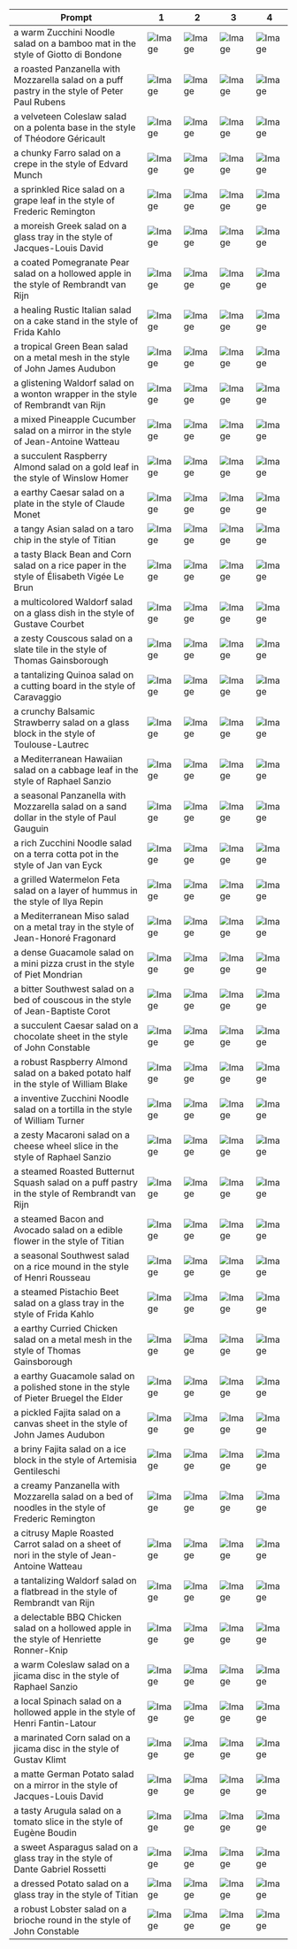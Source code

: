 | Prompt | 1 | 2 | 3 | 4 |
|-|-|-|-|-|
| a warm Zucchini Noodle salad on a bamboo mat in the style of Giotto di Bondone | ![Image](https://salad-benchmark-public-assets.s3.us-east-2.amazonaws.com/sdxl/1260ea56-e8aa-4108-932b-1d4c5cdcef5b-0.jpg) | ![Image](https://salad-benchmark-public-assets.s3.us-east-2.amazonaws.com/sdxl/1260ea56-e8aa-4108-932b-1d4c5cdcef5b-1.jpg) | ![Image](https://salad-benchmark-public-assets.s3.us-east-2.amazonaws.com/sdxl/1260ea56-e8aa-4108-932b-1d4c5cdcef5b-2.jpg) | ![Image](https://salad-benchmark-public-assets.s3.us-east-2.amazonaws.com/sdxl/1260ea56-e8aa-4108-932b-1d4c5cdcef5b-3.jpg) |
| a roasted Panzanella with Mozzarella salad on a puff pastry in the style of Peter Paul Rubens | ![Image](https://salad-benchmark-public-assets.s3.us-east-2.amazonaws.com/sdxl/dc8e1476-d63d-4f1f-a1bd-9d059aec9e35-0.jpg) | ![Image](https://salad-benchmark-public-assets.s3.us-east-2.amazonaws.com/sdxl/dc8e1476-d63d-4f1f-a1bd-9d059aec9e35-1.jpg) | ![Image](https://salad-benchmark-public-assets.s3.us-east-2.amazonaws.com/sdxl/dc8e1476-d63d-4f1f-a1bd-9d059aec9e35-2.jpg) | ![Image](https://salad-benchmark-public-assets.s3.us-east-2.amazonaws.com/sdxl/dc8e1476-d63d-4f1f-a1bd-9d059aec9e35-3.jpg) |
| a velveteen Coleslaw salad on a polenta base in the style of Théodore Géricault | ![Image](https://salad-benchmark-public-assets.s3.us-east-2.amazonaws.com/sdxl/9171aafa-904b-4ea6-be33-cb578af56c4d-0.jpg) | ![Image](https://salad-benchmark-public-assets.s3.us-east-2.amazonaws.com/sdxl/9171aafa-904b-4ea6-be33-cb578af56c4d-1.jpg) | ![Image](https://salad-benchmark-public-assets.s3.us-east-2.amazonaws.com/sdxl/9171aafa-904b-4ea6-be33-cb578af56c4d-2.jpg) | ![Image](https://salad-benchmark-public-assets.s3.us-east-2.amazonaws.com/sdxl/9171aafa-904b-4ea6-be33-cb578af56c4d-3.jpg) |
| a chunky Farro salad on a crepe in the style of Edvard Munch | ![Image](https://salad-benchmark-public-assets.s3.us-east-2.amazonaws.com/sdxl/2b9294d2-ae14-478b-8b63-eb0fc7e90677-0.jpg) | ![Image](https://salad-benchmark-public-assets.s3.us-east-2.amazonaws.com/sdxl/2b9294d2-ae14-478b-8b63-eb0fc7e90677-1.jpg) | ![Image](https://salad-benchmark-public-assets.s3.us-east-2.amazonaws.com/sdxl/2b9294d2-ae14-478b-8b63-eb0fc7e90677-2.jpg) | ![Image](https://salad-benchmark-public-assets.s3.us-east-2.amazonaws.com/sdxl/2b9294d2-ae14-478b-8b63-eb0fc7e90677-3.jpg) |
| a sprinkled Rice salad on a grape leaf in the style of Frederic Remington | ![Image](https://salad-benchmark-public-assets.s3.us-east-2.amazonaws.com/sdxl/24a754b8-be0b-4724-9413-846fa5a41283-0.jpg) | ![Image](https://salad-benchmark-public-assets.s3.us-east-2.amazonaws.com/sdxl/24a754b8-be0b-4724-9413-846fa5a41283-1.jpg) | ![Image](https://salad-benchmark-public-assets.s3.us-east-2.amazonaws.com/sdxl/24a754b8-be0b-4724-9413-846fa5a41283-2.jpg) | ![Image](https://salad-benchmark-public-assets.s3.us-east-2.amazonaws.com/sdxl/24a754b8-be0b-4724-9413-846fa5a41283-3.jpg) |
| a moreish Greek salad on a glass tray in the style of Jacques-Louis David | ![Image](https://salad-benchmark-public-assets.s3.us-east-2.amazonaws.com/sdxl/4534987a-fd3e-4921-8847-fe7b948c3d7d-0.jpg) | ![Image](https://salad-benchmark-public-assets.s3.us-east-2.amazonaws.com/sdxl/4534987a-fd3e-4921-8847-fe7b948c3d7d-1.jpg) | ![Image](https://salad-benchmark-public-assets.s3.us-east-2.amazonaws.com/sdxl/4534987a-fd3e-4921-8847-fe7b948c3d7d-2.jpg) | ![Image](https://salad-benchmark-public-assets.s3.us-east-2.amazonaws.com/sdxl/4534987a-fd3e-4921-8847-fe7b948c3d7d-3.jpg) |
| a coated Pomegranate Pear salad on a hollowed apple in the style of Rembrandt van Rijn | ![Image](https://salad-benchmark-public-assets.s3.us-east-2.amazonaws.com/sdxl/498dc744-6124-4780-be9a-27a15338dc4b-0.jpg) | ![Image](https://salad-benchmark-public-assets.s3.us-east-2.amazonaws.com/sdxl/498dc744-6124-4780-be9a-27a15338dc4b-1.jpg) | ![Image](https://salad-benchmark-public-assets.s3.us-east-2.amazonaws.com/sdxl/498dc744-6124-4780-be9a-27a15338dc4b-2.jpg) | ![Image](https://salad-benchmark-public-assets.s3.us-east-2.amazonaws.com/sdxl/498dc744-6124-4780-be9a-27a15338dc4b-3.jpg) |
| a healing Rustic Italian salad on a cake stand in the style of Frida Kahlo | ![Image](https://salad-benchmark-public-assets.s3.us-east-2.amazonaws.com/sdxl/43a498b6-86a6-47cb-a055-11418ef35cb7-0.jpg) | ![Image](https://salad-benchmark-public-assets.s3.us-east-2.amazonaws.com/sdxl/43a498b6-86a6-47cb-a055-11418ef35cb7-1.jpg) | ![Image](https://salad-benchmark-public-assets.s3.us-east-2.amazonaws.com/sdxl/43a498b6-86a6-47cb-a055-11418ef35cb7-2.jpg) | ![Image](https://salad-benchmark-public-assets.s3.us-east-2.amazonaws.com/sdxl/43a498b6-86a6-47cb-a055-11418ef35cb7-3.jpg) |
| a tropical Green Bean salad on a metal mesh in the style of John James Audubon | ![Image](https://salad-benchmark-public-assets.s3.us-east-2.amazonaws.com/sdxl/e178af03-2cf1-4c11-936d-abf9079d934a-0.jpg) | ![Image](https://salad-benchmark-public-assets.s3.us-east-2.amazonaws.com/sdxl/e178af03-2cf1-4c11-936d-abf9079d934a-1.jpg) | ![Image](https://salad-benchmark-public-assets.s3.us-east-2.amazonaws.com/sdxl/e178af03-2cf1-4c11-936d-abf9079d934a-2.jpg) | ![Image](https://salad-benchmark-public-assets.s3.us-east-2.amazonaws.com/sdxl/e178af03-2cf1-4c11-936d-abf9079d934a-3.jpg) |
| a glistening Waldorf salad on a wonton wrapper in the style of Rembrandt van Rijn | ![Image](https://salad-benchmark-public-assets.s3.us-east-2.amazonaws.com/sdxl/dd39b57f-e4d6-4db8-a5e8-1d6bbe8e997f-0.jpg) | ![Image](https://salad-benchmark-public-assets.s3.us-east-2.amazonaws.com/sdxl/dd39b57f-e4d6-4db8-a5e8-1d6bbe8e997f-1.jpg) | ![Image](https://salad-benchmark-public-assets.s3.us-east-2.amazonaws.com/sdxl/dd39b57f-e4d6-4db8-a5e8-1d6bbe8e997f-2.jpg) | ![Image](https://salad-benchmark-public-assets.s3.us-east-2.amazonaws.com/sdxl/dd39b57f-e4d6-4db8-a5e8-1d6bbe8e997f-3.jpg) |
| a mixed Pineapple Cucumber salad on a mirror in the style of Jean-Antoine Watteau | ![Image](https://salad-benchmark-public-assets.s3.us-east-2.amazonaws.com/sdxl/11287fc0-4f87-43e8-bcaa-93f4a6f0ccd8-0.jpg) | ![Image](https://salad-benchmark-public-assets.s3.us-east-2.amazonaws.com/sdxl/11287fc0-4f87-43e8-bcaa-93f4a6f0ccd8-1.jpg) | ![Image](https://salad-benchmark-public-assets.s3.us-east-2.amazonaws.com/sdxl/11287fc0-4f87-43e8-bcaa-93f4a6f0ccd8-2.jpg) | ![Image](https://salad-benchmark-public-assets.s3.us-east-2.amazonaws.com/sdxl/11287fc0-4f87-43e8-bcaa-93f4a6f0ccd8-3.jpg) |
| a succulent Raspberry Almond salad on a gold leaf in the style of Winslow Homer | ![Image](https://salad-benchmark-public-assets.s3.us-east-2.amazonaws.com/sdxl/276c644a-3d69-4415-aa4a-1453214af5cd-0.jpg) | ![Image](https://salad-benchmark-public-assets.s3.us-east-2.amazonaws.com/sdxl/276c644a-3d69-4415-aa4a-1453214af5cd-1.jpg) | ![Image](https://salad-benchmark-public-assets.s3.us-east-2.amazonaws.com/sdxl/276c644a-3d69-4415-aa4a-1453214af5cd-2.jpg) | ![Image](https://salad-benchmark-public-assets.s3.us-east-2.amazonaws.com/sdxl/276c644a-3d69-4415-aa4a-1453214af5cd-3.jpg) |
| a earthy Caesar salad on a plate in the style of Claude Monet | ![Image](https://salad-benchmark-public-assets.s3.us-east-2.amazonaws.com/sdxl/64783fdd-8c8f-493d-9be9-8deffdbc6560-0.jpg) | ![Image](https://salad-benchmark-public-assets.s3.us-east-2.amazonaws.com/sdxl/64783fdd-8c8f-493d-9be9-8deffdbc6560-1.jpg) | ![Image](https://salad-benchmark-public-assets.s3.us-east-2.amazonaws.com/sdxl/64783fdd-8c8f-493d-9be9-8deffdbc6560-2.jpg) | ![Image](https://salad-benchmark-public-assets.s3.us-east-2.amazonaws.com/sdxl/64783fdd-8c8f-493d-9be9-8deffdbc6560-3.jpg) |
| a tangy Asian salad on a taro chip in the style of Titian | ![Image](https://salad-benchmark-public-assets.s3.us-east-2.amazonaws.com/sdxl/a4885873-7d4e-4b05-8d1b-90f55fe9c719-0.jpg) | ![Image](https://salad-benchmark-public-assets.s3.us-east-2.amazonaws.com/sdxl/a4885873-7d4e-4b05-8d1b-90f55fe9c719-1.jpg) | ![Image](https://salad-benchmark-public-assets.s3.us-east-2.amazonaws.com/sdxl/a4885873-7d4e-4b05-8d1b-90f55fe9c719-2.jpg) | ![Image](https://salad-benchmark-public-assets.s3.us-east-2.amazonaws.com/sdxl/a4885873-7d4e-4b05-8d1b-90f55fe9c719-3.jpg) |
| a tasty Black Bean and Corn salad on a rice paper in the style of Élisabeth Vigée Le Brun | ![Image](https://salad-benchmark-public-assets.s3.us-east-2.amazonaws.com/sdxl/e60b14da-219b-45c7-8dfa-a6c640e8f644-0.jpg) | ![Image](https://salad-benchmark-public-assets.s3.us-east-2.amazonaws.com/sdxl/e60b14da-219b-45c7-8dfa-a6c640e8f644-1.jpg) | ![Image](https://salad-benchmark-public-assets.s3.us-east-2.amazonaws.com/sdxl/e60b14da-219b-45c7-8dfa-a6c640e8f644-2.jpg) | ![Image](https://salad-benchmark-public-assets.s3.us-east-2.amazonaws.com/sdxl/e60b14da-219b-45c7-8dfa-a6c640e8f644-3.jpg) |
| a multicolored Waldorf salad on a glass dish in the style of Gustave Courbet | ![Image](https://salad-benchmark-public-assets.s3.us-east-2.amazonaws.com/sdxl/460457cd-60ad-4347-9076-87dcd8b75d8f-0.jpg) | ![Image](https://salad-benchmark-public-assets.s3.us-east-2.amazonaws.com/sdxl/460457cd-60ad-4347-9076-87dcd8b75d8f-1.jpg) | ![Image](https://salad-benchmark-public-assets.s3.us-east-2.amazonaws.com/sdxl/460457cd-60ad-4347-9076-87dcd8b75d8f-2.jpg) | ![Image](https://salad-benchmark-public-assets.s3.us-east-2.amazonaws.com/sdxl/460457cd-60ad-4347-9076-87dcd8b75d8f-3.jpg) |
| a zesty Couscous salad on a slate tile in the style of Thomas Gainsborough | ![Image](https://salad-benchmark-public-assets.s3.us-east-2.amazonaws.com/sdxl/c1ac5f70-408e-4947-b357-d1829a1c35f7-0.jpg) | ![Image](https://salad-benchmark-public-assets.s3.us-east-2.amazonaws.com/sdxl/c1ac5f70-408e-4947-b357-d1829a1c35f7-1.jpg) | ![Image](https://salad-benchmark-public-assets.s3.us-east-2.amazonaws.com/sdxl/c1ac5f70-408e-4947-b357-d1829a1c35f7-2.jpg) | ![Image](https://salad-benchmark-public-assets.s3.us-east-2.amazonaws.com/sdxl/c1ac5f70-408e-4947-b357-d1829a1c35f7-3.jpg) |
| a tantalizing Quinoa salad on a cutting board in the style of Caravaggio | ![Image](https://salad-benchmark-public-assets.s3.us-east-2.amazonaws.com/sdxl/9762fc8d-fddf-4412-bca1-15580d58647c-0.jpg) | ![Image](https://salad-benchmark-public-assets.s3.us-east-2.amazonaws.com/sdxl/9762fc8d-fddf-4412-bca1-15580d58647c-1.jpg) | ![Image](https://salad-benchmark-public-assets.s3.us-east-2.amazonaws.com/sdxl/9762fc8d-fddf-4412-bca1-15580d58647c-2.jpg) | ![Image](https://salad-benchmark-public-assets.s3.us-east-2.amazonaws.com/sdxl/9762fc8d-fddf-4412-bca1-15580d58647c-3.jpg) |
| a crunchy Balsamic Strawberry salad on a glass block in the style of Toulouse-Lautrec | ![Image](https://salad-benchmark-public-assets.s3.us-east-2.amazonaws.com/sdxl/c4f0bccf-9109-4c9e-86fd-701b3adfc024-0.jpg) | ![Image](https://salad-benchmark-public-assets.s3.us-east-2.amazonaws.com/sdxl/c4f0bccf-9109-4c9e-86fd-701b3adfc024-1.jpg) | ![Image](https://salad-benchmark-public-assets.s3.us-east-2.amazonaws.com/sdxl/c4f0bccf-9109-4c9e-86fd-701b3adfc024-2.jpg) | ![Image](https://salad-benchmark-public-assets.s3.us-east-2.amazonaws.com/sdxl/c4f0bccf-9109-4c9e-86fd-701b3adfc024-3.jpg) |
| a Mediterranean Hawaiian salad on a cabbage leaf in the style of Raphael Sanzio | ![Image](https://salad-benchmark-public-assets.s3.us-east-2.amazonaws.com/sdxl/34913615-55a3-485e-8420-cb01f984b1a7-0.jpg) | ![Image](https://salad-benchmark-public-assets.s3.us-east-2.amazonaws.com/sdxl/34913615-55a3-485e-8420-cb01f984b1a7-1.jpg) | ![Image](https://salad-benchmark-public-assets.s3.us-east-2.amazonaws.com/sdxl/34913615-55a3-485e-8420-cb01f984b1a7-2.jpg) | ![Image](https://salad-benchmark-public-assets.s3.us-east-2.amazonaws.com/sdxl/34913615-55a3-485e-8420-cb01f984b1a7-3.jpg) |
| a seasonal Panzanella with Mozzarella salad on a sand dollar in the style of Paul Gauguin | ![Image](https://salad-benchmark-public-assets.s3.us-east-2.amazonaws.com/sdxl/34406df9-44e9-48a7-92ce-bb52edd04633-0.jpg) | ![Image](https://salad-benchmark-public-assets.s3.us-east-2.amazonaws.com/sdxl/34406df9-44e9-48a7-92ce-bb52edd04633-1.jpg) | ![Image](https://salad-benchmark-public-assets.s3.us-east-2.amazonaws.com/sdxl/34406df9-44e9-48a7-92ce-bb52edd04633-2.jpg) | ![Image](https://salad-benchmark-public-assets.s3.us-east-2.amazonaws.com/sdxl/34406df9-44e9-48a7-92ce-bb52edd04633-3.jpg) |
| a rich Zucchini Noodle salad on a terra cotta pot in the style of Jan van Eyck | ![Image](https://salad-benchmark-public-assets.s3.us-east-2.amazonaws.com/sdxl/32ea25e5-efa4-4319-a361-d8ff5d07408a-0.jpg) | ![Image](https://salad-benchmark-public-assets.s3.us-east-2.amazonaws.com/sdxl/32ea25e5-efa4-4319-a361-d8ff5d07408a-1.jpg) | ![Image](https://salad-benchmark-public-assets.s3.us-east-2.amazonaws.com/sdxl/32ea25e5-efa4-4319-a361-d8ff5d07408a-2.jpg) | ![Image](https://salad-benchmark-public-assets.s3.us-east-2.amazonaws.com/sdxl/32ea25e5-efa4-4319-a361-d8ff5d07408a-3.jpg) |
| a grilled Watermelon Feta salad on a layer of hummus in the style of Ilya Repin | ![Image](https://salad-benchmark-public-assets.s3.us-east-2.amazonaws.com/sdxl/83e5726d-e374-4b7e-9362-a1cfe23f9420-0.jpg) | ![Image](https://salad-benchmark-public-assets.s3.us-east-2.amazonaws.com/sdxl/83e5726d-e374-4b7e-9362-a1cfe23f9420-1.jpg) | ![Image](https://salad-benchmark-public-assets.s3.us-east-2.amazonaws.com/sdxl/83e5726d-e374-4b7e-9362-a1cfe23f9420-2.jpg) | ![Image](https://salad-benchmark-public-assets.s3.us-east-2.amazonaws.com/sdxl/83e5726d-e374-4b7e-9362-a1cfe23f9420-3.jpg) |
| a Mediterranean Miso salad on a metal tray in the style of Jean-Honoré Fragonard | ![Image](https://salad-benchmark-public-assets.s3.us-east-2.amazonaws.com/sdxl/2e964647-8253-4f8f-96c2-da0251c4ead4-0.jpg) | ![Image](https://salad-benchmark-public-assets.s3.us-east-2.amazonaws.com/sdxl/2e964647-8253-4f8f-96c2-da0251c4ead4-1.jpg) | ![Image](https://salad-benchmark-public-assets.s3.us-east-2.amazonaws.com/sdxl/2e964647-8253-4f8f-96c2-da0251c4ead4-2.jpg) | ![Image](https://salad-benchmark-public-assets.s3.us-east-2.amazonaws.com/sdxl/2e964647-8253-4f8f-96c2-da0251c4ead4-3.jpg) |
| a dense Guacamole salad on a mini pizza crust in the style of Piet Mondrian | ![Image](https://salad-benchmark-public-assets.s3.us-east-2.amazonaws.com/sdxl/c9c16415-9e75-4ccf-9bde-0d6e2fbe99d9-0.jpg) | ![Image](https://salad-benchmark-public-assets.s3.us-east-2.amazonaws.com/sdxl/c9c16415-9e75-4ccf-9bde-0d6e2fbe99d9-1.jpg) | ![Image](https://salad-benchmark-public-assets.s3.us-east-2.amazonaws.com/sdxl/c9c16415-9e75-4ccf-9bde-0d6e2fbe99d9-2.jpg) | ![Image](https://salad-benchmark-public-assets.s3.us-east-2.amazonaws.com/sdxl/c9c16415-9e75-4ccf-9bde-0d6e2fbe99d9-3.jpg) |
| a bitter Southwest salad on a bed of couscous in the style of Jean-Baptiste Corot | ![Image](https://salad-benchmark-public-assets.s3.us-east-2.amazonaws.com/sdxl/47105e49-afb3-4c22-a7dd-8fb055d7c036-0.jpg) | ![Image](https://salad-benchmark-public-assets.s3.us-east-2.amazonaws.com/sdxl/47105e49-afb3-4c22-a7dd-8fb055d7c036-1.jpg) | ![Image](https://salad-benchmark-public-assets.s3.us-east-2.amazonaws.com/sdxl/47105e49-afb3-4c22-a7dd-8fb055d7c036-2.jpg) | ![Image](https://salad-benchmark-public-assets.s3.us-east-2.amazonaws.com/sdxl/47105e49-afb3-4c22-a7dd-8fb055d7c036-3.jpg) |
| a succulent Caesar salad on a chocolate sheet in the style of John Constable | ![Image](https://salad-benchmark-public-assets.s3.us-east-2.amazonaws.com/sdxl/4b8026ae-9fe9-4907-a59e-d1ff2d25c22a-0.jpg) | ![Image](https://salad-benchmark-public-assets.s3.us-east-2.amazonaws.com/sdxl/4b8026ae-9fe9-4907-a59e-d1ff2d25c22a-1.jpg) | ![Image](https://salad-benchmark-public-assets.s3.us-east-2.amazonaws.com/sdxl/4b8026ae-9fe9-4907-a59e-d1ff2d25c22a-2.jpg) | ![Image](https://salad-benchmark-public-assets.s3.us-east-2.amazonaws.com/sdxl/4b8026ae-9fe9-4907-a59e-d1ff2d25c22a-3.jpg) |
| a robust Raspberry Almond salad on a baked potato half in the style of William Blake | ![Image](https://salad-benchmark-public-assets.s3.us-east-2.amazonaws.com/sdxl/ba9675d6-7b43-47ec-801f-ec6e80499df4-0.jpg) | ![Image](https://salad-benchmark-public-assets.s3.us-east-2.amazonaws.com/sdxl/ba9675d6-7b43-47ec-801f-ec6e80499df4-1.jpg) | ![Image](https://salad-benchmark-public-assets.s3.us-east-2.amazonaws.com/sdxl/ba9675d6-7b43-47ec-801f-ec6e80499df4-2.jpg) | ![Image](https://salad-benchmark-public-assets.s3.us-east-2.amazonaws.com/sdxl/ba9675d6-7b43-47ec-801f-ec6e80499df4-3.jpg) |
| a inventive Zucchini Noodle salad on a tortilla in the style of William Turner | ![Image](https://salad-benchmark-public-assets.s3.us-east-2.amazonaws.com/sdxl/e1033bd8-7685-4e09-883c-5323ca5b7042-0.jpg) | ![Image](https://salad-benchmark-public-assets.s3.us-east-2.amazonaws.com/sdxl/e1033bd8-7685-4e09-883c-5323ca5b7042-1.jpg) | ![Image](https://salad-benchmark-public-assets.s3.us-east-2.amazonaws.com/sdxl/e1033bd8-7685-4e09-883c-5323ca5b7042-2.jpg) | ![Image](https://salad-benchmark-public-assets.s3.us-east-2.amazonaws.com/sdxl/e1033bd8-7685-4e09-883c-5323ca5b7042-3.jpg) |
| a zesty Macaroni salad on a cheese wheel slice in the style of Raphael Sanzio | ![Image](https://salad-benchmark-public-assets.s3.us-east-2.amazonaws.com/sdxl/1d538ee2-49ba-43a6-b544-0320b01af8c0-0.jpg) | ![Image](https://salad-benchmark-public-assets.s3.us-east-2.amazonaws.com/sdxl/1d538ee2-49ba-43a6-b544-0320b01af8c0-1.jpg) | ![Image](https://salad-benchmark-public-assets.s3.us-east-2.amazonaws.com/sdxl/1d538ee2-49ba-43a6-b544-0320b01af8c0-2.jpg) | ![Image](https://salad-benchmark-public-assets.s3.us-east-2.amazonaws.com/sdxl/1d538ee2-49ba-43a6-b544-0320b01af8c0-3.jpg) |
| a steamed Roasted Butternut Squash salad on a puff pastry in the style of Rembrandt van Rijn | ![Image](https://salad-benchmark-public-assets.s3.us-east-2.amazonaws.com/sdxl/72994002-a80d-4592-9842-f88e81075ef9-0.jpg) | ![Image](https://salad-benchmark-public-assets.s3.us-east-2.amazonaws.com/sdxl/72994002-a80d-4592-9842-f88e81075ef9-1.jpg) | ![Image](https://salad-benchmark-public-assets.s3.us-east-2.amazonaws.com/sdxl/72994002-a80d-4592-9842-f88e81075ef9-2.jpg) | ![Image](https://salad-benchmark-public-assets.s3.us-east-2.amazonaws.com/sdxl/72994002-a80d-4592-9842-f88e81075ef9-3.jpg) |
| a steamed Bacon and Avocado salad on a edible flower in the style of Titian | ![Image](https://salad-benchmark-public-assets.s3.us-east-2.amazonaws.com/sdxl/b3a85b95-d730-4d47-97da-402d1598a967-0.jpg) | ![Image](https://salad-benchmark-public-assets.s3.us-east-2.amazonaws.com/sdxl/b3a85b95-d730-4d47-97da-402d1598a967-1.jpg) | ![Image](https://salad-benchmark-public-assets.s3.us-east-2.amazonaws.com/sdxl/b3a85b95-d730-4d47-97da-402d1598a967-2.jpg) | ![Image](https://salad-benchmark-public-assets.s3.us-east-2.amazonaws.com/sdxl/b3a85b95-d730-4d47-97da-402d1598a967-3.jpg) |
| a seasonal Southwest salad on a rice mound in the style of Henri Rousseau | ![Image](https://salad-benchmark-public-assets.s3.us-east-2.amazonaws.com/sdxl/c98723a2-52ce-4d4c-af57-b482050d6256-0.jpg) | ![Image](https://salad-benchmark-public-assets.s3.us-east-2.amazonaws.com/sdxl/c98723a2-52ce-4d4c-af57-b482050d6256-1.jpg) | ![Image](https://salad-benchmark-public-assets.s3.us-east-2.amazonaws.com/sdxl/c98723a2-52ce-4d4c-af57-b482050d6256-2.jpg) | ![Image](https://salad-benchmark-public-assets.s3.us-east-2.amazonaws.com/sdxl/c98723a2-52ce-4d4c-af57-b482050d6256-3.jpg) |
| a steamed Pistachio Beet salad on a glass tray in the style of Frida Kahlo | ![Image](https://salad-benchmark-public-assets.s3.us-east-2.amazonaws.com/sdxl/9e9b87b3-2920-42b0-b13a-6305150a6ad7-0.jpg) | ![Image](https://salad-benchmark-public-assets.s3.us-east-2.amazonaws.com/sdxl/9e9b87b3-2920-42b0-b13a-6305150a6ad7-1.jpg) | ![Image](https://salad-benchmark-public-assets.s3.us-east-2.amazonaws.com/sdxl/9e9b87b3-2920-42b0-b13a-6305150a6ad7-2.jpg) | ![Image](https://salad-benchmark-public-assets.s3.us-east-2.amazonaws.com/sdxl/9e9b87b3-2920-42b0-b13a-6305150a6ad7-3.jpg) |
| a earthy Curried Chicken salad on a metal mesh in the style of Thomas Gainsborough | ![Image](https://salad-benchmark-public-assets.s3.us-east-2.amazonaws.com/sdxl/565ac6d9-53a7-495b-831d-054e00d579ef-0.jpg) | ![Image](https://salad-benchmark-public-assets.s3.us-east-2.amazonaws.com/sdxl/565ac6d9-53a7-495b-831d-054e00d579ef-1.jpg) | ![Image](https://salad-benchmark-public-assets.s3.us-east-2.amazonaws.com/sdxl/565ac6d9-53a7-495b-831d-054e00d579ef-2.jpg) | ![Image](https://salad-benchmark-public-assets.s3.us-east-2.amazonaws.com/sdxl/565ac6d9-53a7-495b-831d-054e00d579ef-3.jpg) |
| a earthy Guacamole salad on a polished stone in the style of Pieter Bruegel the Elder | ![Image](https://salad-benchmark-public-assets.s3.us-east-2.amazonaws.com/sdxl/6f405e04-7035-44b3-8a80-bad8fa83c234-0.jpg) | ![Image](https://salad-benchmark-public-assets.s3.us-east-2.amazonaws.com/sdxl/6f405e04-7035-44b3-8a80-bad8fa83c234-1.jpg) | ![Image](https://salad-benchmark-public-assets.s3.us-east-2.amazonaws.com/sdxl/6f405e04-7035-44b3-8a80-bad8fa83c234-2.jpg) | ![Image](https://salad-benchmark-public-assets.s3.us-east-2.amazonaws.com/sdxl/6f405e04-7035-44b3-8a80-bad8fa83c234-3.jpg) |
| a pickled Fajita salad on a canvas sheet in the style of John James Audubon | ![Image](https://salad-benchmark-public-assets.s3.us-east-2.amazonaws.com/sdxl/a3dd5a4a-8c3a-45d3-afe4-29848f958661-0.jpg) | ![Image](https://salad-benchmark-public-assets.s3.us-east-2.amazonaws.com/sdxl/a3dd5a4a-8c3a-45d3-afe4-29848f958661-1.jpg) | ![Image](https://salad-benchmark-public-assets.s3.us-east-2.amazonaws.com/sdxl/a3dd5a4a-8c3a-45d3-afe4-29848f958661-2.jpg) | ![Image](https://salad-benchmark-public-assets.s3.us-east-2.amazonaws.com/sdxl/a3dd5a4a-8c3a-45d3-afe4-29848f958661-3.jpg) |
| a briny Fajita salad on a ice block in the style of Artemisia Gentileschi | ![Image](https://salad-benchmark-public-assets.s3.us-east-2.amazonaws.com/sdxl/f60e2d83-12a7-41cc-b256-cba24e298997-0.jpg) | ![Image](https://salad-benchmark-public-assets.s3.us-east-2.amazonaws.com/sdxl/f60e2d83-12a7-41cc-b256-cba24e298997-1.jpg) | ![Image](https://salad-benchmark-public-assets.s3.us-east-2.amazonaws.com/sdxl/f60e2d83-12a7-41cc-b256-cba24e298997-2.jpg) | ![Image](https://salad-benchmark-public-assets.s3.us-east-2.amazonaws.com/sdxl/f60e2d83-12a7-41cc-b256-cba24e298997-3.jpg) |
| a creamy Panzanella with Mozzarella salad on a bed of noodles in the style of Frederic Remington | ![Image](https://salad-benchmark-public-assets.s3.us-east-2.amazonaws.com/sdxl/c9a9ff81-870a-4455-93e8-ff150a7b63c2-0.jpg) | ![Image](https://salad-benchmark-public-assets.s3.us-east-2.amazonaws.com/sdxl/c9a9ff81-870a-4455-93e8-ff150a7b63c2-1.jpg) | ![Image](https://salad-benchmark-public-assets.s3.us-east-2.amazonaws.com/sdxl/c9a9ff81-870a-4455-93e8-ff150a7b63c2-2.jpg) | ![Image](https://salad-benchmark-public-assets.s3.us-east-2.amazonaws.com/sdxl/c9a9ff81-870a-4455-93e8-ff150a7b63c2-3.jpg) |
| a citrusy Maple Roasted Carrot salad on a sheet of nori in the style of Jean-Antoine Watteau | ![Image](https://salad-benchmark-public-assets.s3.us-east-2.amazonaws.com/sdxl/9302dc01-331d-4258-92ed-bcf7e06f8178-0.jpg) | ![Image](https://salad-benchmark-public-assets.s3.us-east-2.amazonaws.com/sdxl/9302dc01-331d-4258-92ed-bcf7e06f8178-1.jpg) | ![Image](https://salad-benchmark-public-assets.s3.us-east-2.amazonaws.com/sdxl/9302dc01-331d-4258-92ed-bcf7e06f8178-2.jpg) | ![Image](https://salad-benchmark-public-assets.s3.us-east-2.amazonaws.com/sdxl/9302dc01-331d-4258-92ed-bcf7e06f8178-3.jpg) |
| a tantalizing Waldorf salad on a flatbread in the style of Rembrandt van Rijn | ![Image](https://salad-benchmark-public-assets.s3.us-east-2.amazonaws.com/sdxl/f84bc483-4705-4dab-a0bf-3baae2b07ba9-0.jpg) | ![Image](https://salad-benchmark-public-assets.s3.us-east-2.amazonaws.com/sdxl/f84bc483-4705-4dab-a0bf-3baae2b07ba9-1.jpg) | ![Image](https://salad-benchmark-public-assets.s3.us-east-2.amazonaws.com/sdxl/f84bc483-4705-4dab-a0bf-3baae2b07ba9-2.jpg) | ![Image](https://salad-benchmark-public-assets.s3.us-east-2.amazonaws.com/sdxl/f84bc483-4705-4dab-a0bf-3baae2b07ba9-3.jpg) |
| a delectable BBQ Chicken salad on a hollowed apple in the style of Henriette Ronner-Knip | ![Image](https://salad-benchmark-public-assets.s3.us-east-2.amazonaws.com/sdxl/404bef07-1910-48bb-9550-1443f4315983-0.jpg) | ![Image](https://salad-benchmark-public-assets.s3.us-east-2.amazonaws.com/sdxl/404bef07-1910-48bb-9550-1443f4315983-1.jpg) | ![Image](https://salad-benchmark-public-assets.s3.us-east-2.amazonaws.com/sdxl/404bef07-1910-48bb-9550-1443f4315983-2.jpg) | ![Image](https://salad-benchmark-public-assets.s3.us-east-2.amazonaws.com/sdxl/404bef07-1910-48bb-9550-1443f4315983-3.jpg) |
| a warm Coleslaw salad on a jicama disc in the style of Raphael Sanzio | ![Image](https://salad-benchmark-public-assets.s3.us-east-2.amazonaws.com/sdxl/6ec8723d-8099-4914-a3f5-c72089c19e38-0.jpg) | ![Image](https://salad-benchmark-public-assets.s3.us-east-2.amazonaws.com/sdxl/6ec8723d-8099-4914-a3f5-c72089c19e38-1.jpg) | ![Image](https://salad-benchmark-public-assets.s3.us-east-2.amazonaws.com/sdxl/6ec8723d-8099-4914-a3f5-c72089c19e38-2.jpg) | ![Image](https://salad-benchmark-public-assets.s3.us-east-2.amazonaws.com/sdxl/6ec8723d-8099-4914-a3f5-c72089c19e38-3.jpg) |
| a local Spinach salad on a hollowed apple in the style of Henri Fantin-Latour | ![Image](https://salad-benchmark-public-assets.s3.us-east-2.amazonaws.com/sdxl/c4fe6e82-2579-42cb-be94-92a062b5fd4b-0.jpg) | ![Image](https://salad-benchmark-public-assets.s3.us-east-2.amazonaws.com/sdxl/c4fe6e82-2579-42cb-be94-92a062b5fd4b-1.jpg) | ![Image](https://salad-benchmark-public-assets.s3.us-east-2.amazonaws.com/sdxl/c4fe6e82-2579-42cb-be94-92a062b5fd4b-2.jpg) | ![Image](https://salad-benchmark-public-assets.s3.us-east-2.amazonaws.com/sdxl/c4fe6e82-2579-42cb-be94-92a062b5fd4b-3.jpg) |
| a marinated Corn salad on a jicama disc in the style of Gustav Klimt | ![Image](https://salad-benchmark-public-assets.s3.us-east-2.amazonaws.com/sdxl/bba33e67-5e33-4d00-b0ee-a6de81ea41bd-0.jpg) | ![Image](https://salad-benchmark-public-assets.s3.us-east-2.amazonaws.com/sdxl/bba33e67-5e33-4d00-b0ee-a6de81ea41bd-1.jpg) | ![Image](https://salad-benchmark-public-assets.s3.us-east-2.amazonaws.com/sdxl/bba33e67-5e33-4d00-b0ee-a6de81ea41bd-2.jpg) | ![Image](https://salad-benchmark-public-assets.s3.us-east-2.amazonaws.com/sdxl/bba33e67-5e33-4d00-b0ee-a6de81ea41bd-3.jpg) |
| a matte German Potato salad on a mirror in the style of Jacques-Louis David | ![Image](https://salad-benchmark-public-assets.s3.us-east-2.amazonaws.com/sdxl/9d7ab848-7e68-41ac-84ff-42b0c8c7a947-0.jpg) | ![Image](https://salad-benchmark-public-assets.s3.us-east-2.amazonaws.com/sdxl/9d7ab848-7e68-41ac-84ff-42b0c8c7a947-1.jpg) | ![Image](https://salad-benchmark-public-assets.s3.us-east-2.amazonaws.com/sdxl/9d7ab848-7e68-41ac-84ff-42b0c8c7a947-2.jpg) | ![Image](https://salad-benchmark-public-assets.s3.us-east-2.amazonaws.com/sdxl/9d7ab848-7e68-41ac-84ff-42b0c8c7a947-3.jpg) |
| a tasty Arugula salad on a tomato slice in the style of Eugène Boudin | ![Image](https://salad-benchmark-public-assets.s3.us-east-2.amazonaws.com/sdxl/4ea95270-15ae-4fb1-85a4-f75af3e86d77-0.jpg) | ![Image](https://salad-benchmark-public-assets.s3.us-east-2.amazonaws.com/sdxl/4ea95270-15ae-4fb1-85a4-f75af3e86d77-1.jpg) | ![Image](https://salad-benchmark-public-assets.s3.us-east-2.amazonaws.com/sdxl/4ea95270-15ae-4fb1-85a4-f75af3e86d77-2.jpg) | ![Image](https://salad-benchmark-public-assets.s3.us-east-2.amazonaws.com/sdxl/4ea95270-15ae-4fb1-85a4-f75af3e86d77-3.jpg) |
| a sweet Asparagus salad on a glass tray in the style of Dante Gabriel Rossetti | ![Image](https://salad-benchmark-public-assets.s3.us-east-2.amazonaws.com/sdxl/41ebe3d5-cb73-4f89-ab2d-6de02558261e-0.jpg) | ![Image](https://salad-benchmark-public-assets.s3.us-east-2.amazonaws.com/sdxl/41ebe3d5-cb73-4f89-ab2d-6de02558261e-1.jpg) | ![Image](https://salad-benchmark-public-assets.s3.us-east-2.amazonaws.com/sdxl/41ebe3d5-cb73-4f89-ab2d-6de02558261e-2.jpg) | ![Image](https://salad-benchmark-public-assets.s3.us-east-2.amazonaws.com/sdxl/41ebe3d5-cb73-4f89-ab2d-6de02558261e-3.jpg) |
| a dressed Potato salad on a glass tray in the style of Titian | ![Image](https://salad-benchmark-public-assets.s3.us-east-2.amazonaws.com/sdxl/73dba658-7619-48b4-85c0-b7ad0b4114c1-0.jpg) | ![Image](https://salad-benchmark-public-assets.s3.us-east-2.amazonaws.com/sdxl/73dba658-7619-48b4-85c0-b7ad0b4114c1-1.jpg) | ![Image](https://salad-benchmark-public-assets.s3.us-east-2.amazonaws.com/sdxl/73dba658-7619-48b4-85c0-b7ad0b4114c1-2.jpg) | ![Image](https://salad-benchmark-public-assets.s3.us-east-2.amazonaws.com/sdxl/73dba658-7619-48b4-85c0-b7ad0b4114c1-3.jpg) |
| a robust Lobster salad on a brioche round in the style of John Constable | ![Image](https://salad-benchmark-public-assets.s3.us-east-2.amazonaws.com/sdxl/aa419c61-89d7-4027-baa5-08928153c3dc-0.jpg) | ![Image](https://salad-benchmark-public-assets.s3.us-east-2.amazonaws.com/sdxl/aa419c61-89d7-4027-baa5-08928153c3dc-1.jpg) | ![Image](https://salad-benchmark-public-assets.s3.us-east-2.amazonaws.com/sdxl/aa419c61-89d7-4027-baa5-08928153c3dc-2.jpg) | ![Image](https://salad-benchmark-public-assets.s3.us-east-2.amazonaws.com/sdxl/aa419c61-89d7-4027-baa5-08928153c3dc-3.jpg) |
